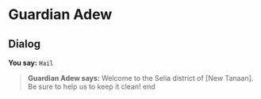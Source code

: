 # Guardian Adew
## Dialog

**You say:** `Hail`



>**Guardian Adew says:** Welcome to the Selia district of [New Tanaan].  Be sure to help us to keep it clean!
end
